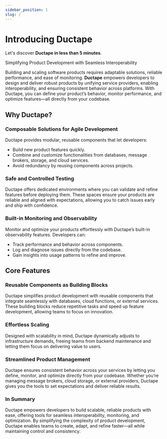```yaml
---
sidebar_position: 1
slug: /
---
```


# Introducing Ductape

Let's discover **Ductape in less than 5 minutes**. 

Simplifying Product Development with Seamless Interoperability 

Building and scaling software products requires adaptable solutions, reliable performance, and ease of monitoring. **Ductape** empowers developers to design and deliver robust products by unifying service providers, enabling interoperability, and ensuring consistent behavior across platforms. With Ductape, you can define your product’s behavior, monitor performance, and optimize features—all directly from your codebase.  

## Why Ductape?  

### **Composable Solutions for Agile Development**  
Ductape provides modular, reusable components that let developers:  
- Build new product features quickly.  
- Combine and customize functionalities from databases, message brokers, storage, and cloud services.  
- Avoid redundancy by reusing components across projects.  

### **Safe and Controlled Testing**  
Ductape offers dedicated environments where you can validate and refine features before deploying them. These spaces ensure your products are reliable and aligned with expectations, allowing you to catch issues early and ship with confidence.  


### **Built-in Monitoring and Observability**  
Monitor and optimize your products effortlessly with Ductape’s built-in observability features. Developers can:  
- Track performance and behavior across components.  
- Log and diagnose issues directly from the codebase.  
- Gain insights into usage patterns to refine and improve.  

## Core Features  

### **Reusable Components as Building Blocks**  
Ductape simplifies product development with reusable components that integrate seamlessly with databases, cloud functions, or external services. These building blocks reduce repetitive tasks and speed up feature development, allowing teams to focus on innovation.  

### **Effortless Scaling**  
Designed with scalability in mind, Ductape dynamically adjusts to infrastructure demands, freeing teams from backend maintenance and letting them focus on delivering value to users.  

### **Streamlined Product Management**  
Ductape ensures consistent behavior across your services by letting you define, monitor, and optimize directly from your codebase. Whether you’re managing message brokers, cloud storage, or external providers, Ductape gives you the tools to set expectations and deliver reliable results.  

### **In Summary**  
Ductape empowers developers to build scalable, reliable products with ease, offering tools for seamless interoperability, monitoring, and optimization. By simplifying the complexity of product development, Ductape enables teams to create, adapt, and refine faster—all while maintaining control and consistency.